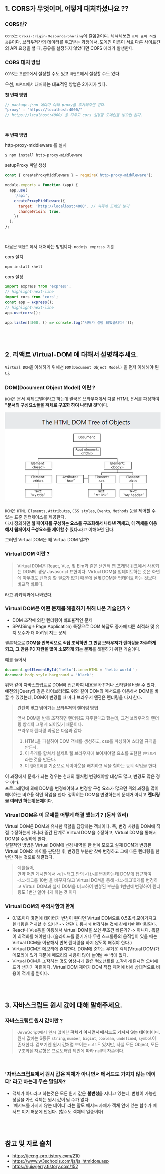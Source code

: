 ## 1. CORS가 무엇이며, 어떻게 대처하셨나요 ??

### CORS란?

`CORS`는 `Cross-Origin-Resource-Sharing`의 줄임말이다. 해석해보면 `교차 출처 자원 공유`이다. 브라우저간의 데이터를 주고받는 과정에서, 도메인 이름이 서로 다른 사이트간의 API 요청을 할 때, 공유를 설정하지 않았다면 CORS 에러가 발생한다.

### CORS 대처 방법

`CORS`는 `프론트`에서 설정할 수도 있고 `백앤드`에서 설정할 수도 있다.

우선, `프론트`에서 대처하는 대표적인 방법은 2가지가 있다.

<b>첫 번째 방법</b>

```jsx title="package.json"
// package.json 에다가 아래 proxy를 추가해주면 된다.
"proxy" : "https://localhost:4000/"
// https://localhost:4000/ 을 지우고 cors 설정할 도메인을 넣으면 된다.
```

<br />

<b>두 번째 방법</b>

http-proxy-middleware 를 설치

```shell
$ npm install http-proxy-middleware
```

setupProxy 파일 생성

```jsx title="src/setupProxy.js"
const { createProxyMiddleware } = require('http-proxy-middleware');

module.exports = function (app) {
  app.use(
    '/api',
    createProxyMiddleware({
      target: 'http://localhost:4000', // 이쪽에 도메인 넣기
      changeOrigin: true,
    })
  );
};
```

<br />

다음은 `백앤드` 에서 대처하는 방법이다. `nodejs express 기준`

cors 설치

```shell
npm install shell
```

cors 설정

```jsx title="index.js"
import express from 'express';
// highlight-next-line
import cors from 'cors';
const app = express();
// highlight-next-line
app.use(cors());

app.listen(4000, () => console.log('서버가 실행 되었습니다!'));
```

<br />

<br />

## 2. 리액트 Virtual-DOM 에 대해서 설명해주세요.

`Virtual DOM`을 이해하기 위해선 `DOM(Document Object Model)` 을 먼저 이해해야 된다.

### DOM(Document Object Model) 이란 ?

`DOM`은 문서 객체 모델이라고 하는데 결국은 브라우저에서 다룰 HTML 문서를 파싱하여 <b>"문서의 구성요소들을 객체로 구조화 하여 나타낸 것"</b>이다.

![Example banner](../../static/img/DomTree.png)

`DOM`은 `HTML Elements`, `Attributes`, `CSS styles`, `Events`, `Methods` 등을 제어할 수 있는 표준 인터페이스를 제공한다.  
다시 정의하면 <b>웹 페이지를 구성하는 요소를 구조화해서 나타낸 객체고, 이 객체를 이용해서 웹페이지 구성요소를 제어할 수 있다.</b>라고 이해하면 된다.

그러면 Virtual DOM은 왜 Virtual DOM 일까?

### Virtual DOM 이란 ?

> Virtual DOM은 React, Vue, 및 Elm과 같은 선언적 웹 프레임 워크에서 사용되는
> DOM의 경량 Javascript 표현이다. Virtual DOM을 업데이트하는 것은 화면에 아무것도
> 렌더링 할 필요가 없기 때문에 실제 DOM을 업데이트 하는 것보다 비교적 빠르다.

라고 위키백과에 나와있다.

### Virtual DOM은 어떤 문제를 해결하기 위해 나온 기술인가 ?

- DOM 조작에 의한 렌더링이 비효율적인 문제
- SPA(Single Page Application) 특징으로 DOM 복잡도 증가에 따른 최적화 및 유지 보수가 더 어려워 지는 문제

결론적으로 <b>DOM을 반복적으로 직접 조작하면 그 만큼 브라우저가 렌더링을 자주하게 되고, 그 만큼 PC 자원을 많이 소모하게 되는 문제</b>를 해결하기 위한 기술이다.

예를 들어서

```javascript
document.getElementById('hello').innerHTML = 'hello world!';
document.body.style.bacground = 'black';
```

위와 같이 자바스크립트로 DOM에 접근하여 내용을 바꾸거나 스타일을 바꿀 수 있다.
예전의 jQuery와 같은 라이브러리도 위와 같이 DOM의 메서드를 이용해서 DOM을 바꿀 수 있었는데, DOM이 변경될 때 마다 브라우저 엔진은 렌더링을 다시 한다.

> <b>간단히 짚고 넘어가는 브라우저의 렌더링 방법</b>
>
> 앞서 DOM을 반복 조작하면 렌더링도 자주한다고 했는데, 그건 브라우저의 렌더링 방식이 그렇게 되어있기 때문이다.  
> 브라우저 렌더링 과정은 다음과 같다
>
> 1. HTML을 파실하여 DOM 객체를 생성하고, css를 파싱하여 스타일 규칙을 만든다.
> 2. 이 두개를 합쳐서 실제로 웹 브라우저에 보여져야할 요소를 표현한 `렌더트리` 라는 것을 만든다.
> 3. 이 `렌더트리`를 기준으로 레이아웃을 배치하고 색을 칠하는 등의 작업을 한다.

이 과정에서 문제가 되는 경우는 현대의 웹처럼 변경해야할 대상도 많고, 변경도 많은 경우 이다.  
프로그래밍에 의해 DOM을 변경해야하고 변경할 구성 요소가 많으면 위의 과정을 많이 해야하는 비효율 적인 작업을 한다.
정확히는 DOM을 변경하는게 문제가 아니고 <b>렌더링을 여러번 하는게 문제</b>이다.

### Virual DOM은 이 문제를 어떻게 해결 했는가 ? (동작 원리)

Virtual DOM은 DOM과 유사한 역할을 담당하는 객체이다.
즉, 변경 사항을 DOM에 직접 수정하는게 아니라 중간 단계로 Virtual DOM을 수정하고, Virtual DOM을 통해서 DOM을 수정하게 한다.  
실질적인 방법은 Virtual DOM에 변경 내역을 한 번에 모으고 실제 DOM과 변경된 Virtual DOM의 차이를 판단한 후, 변경된 부분만 찾아 변경하고 그에 따른 렌더링을 한 번만 하는 것으로 해결했다.

> 예를들어,  
> 만약 어떤 게시판에서 `<ul>` 태그 안의 `<li>`를 변경하는데 DOM에 접근하여
> `<li>`태그를 10번 을 바꾸지 않고 Virtual DOM을 통해 `<li>`태그10개를
> 변경하고 Virtual DOM과 실제 DOM을 비교하여 변경된 부분을 1번만에 변경하여
> 렌더링도 1번만 일어나게 하는 것 이다

### Virtual DOM의 주의사항과 한계

- 0.1초마다 화면에 데이터가 변경이 된다면 Virtual DOM으로 0.5초씩 모아가지고 렌더링을 적게할 수 있나? -> 안된다. 동시에 변경하는 것에 한해서만 렌더링된다.
- React나 Vue등을 이용해서 Virtual DOM을 쓰면 무조건 빠른가? -> 아니다. 똑같이 최적화를 해야한다. (슬라이드를 옮기거나 무한 스크롤등의 움직임이 있을 때는 Virtual DOM을 이용해서 반복 렌더링을 하지 않도록 해줘야 한다.)
- Virtual DOM은 메모리에 존재한다. DOM에 준하는 무거운 객체(Virtual DOM)가 메모리에 있기 때문에 메모리의 사용이 많이 늘어날 수 밖에 없다.
- Virtual DOM을 조작하는 것도 엄청나게 많은 컴포넌트를 조작하게 된다면 오버헤드가 생기기 마련이다. Virtual DOM 제어가 DOM 직접 제어에 비해 상대적으로 비용이 적게 들 뿐이다.

<br />

<br />

## 3. 자바스크립트 원시 값에 대해 말해주세요.

### 자바스크립트 원시 값이란 ?

> JavaScript에서 원시 값이란 <b>객체가 아니면서 메서드도 가지지 않는 데이터</b>이다. 원시 값에는 6종류 `string`, `number`, `bigint`, `boolean`, `undefined`, `symbol`이 존재한다. 겉보기엔 원시 값처럼 보이는 `null`도 있지만, 사실 모든 Object, 모든 구조화된 자료형은 프로토타입 체인에 따라 null의 자손이다.

<br />

### '자바스크립트에서 원시 값은 객체가 아니면서 메서드도 가지지 않는 데이터' 라고 하는데 무슨 말일까?

- 객체가 아니라고 하는것은 모든 원시 값은 <b>불변성</b>을 지니고 있는데, 변형이 가능한 성질을 가진 객체는 원시 값이 될 수가 없다.
- '메서드를 가지지 않는 데이터` 라는 말도 메서드 자체가 객체 안에 있는 함수가 메서드 이기 때문에 안된다. (함수도 객체의 일종이다)

<br />

<br />

## 참고 및 자료 출처

- https://jeong-pro.tistory.com/210
- https://www.w3schools.com/js/js_htmldom.asp
- https://juicyjerry.tistory.com/152
